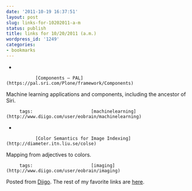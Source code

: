 ```yaml
---
date: '2011-10-19 16:37:51'
layout: post
slug: links-for-10202011-a-m
status: publish
title: links for 10/20/2011 (a.m.)
wordpress_id: '1249'
categories:
- bookmarks
---
```


     
  *      

               [Components — PAL](https://pal.sri.com/Plone/framework/Components)      

     

Machine learning applications and components, including the ancestor of Siri.

             

         tags:                      [machinelearning](http://www.diigo.com/user/eobrain/machinelearning)

                                       
     
  *      

               [Color Semantics for Image Indexing](http://diameter.itn.liu.se/colse)      

     

Mapping from adjectives to colors.

             

         tags:                      [imaging](http://www.diigo.com/user/eobrain/imaging)

                                       
 

Posted from [Diigo](http://www.diigo.com). The rest of my favorite links are [here](http://www.diigo.com/user/eobrain).
